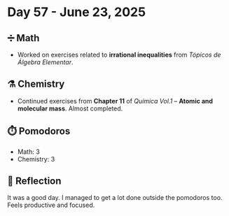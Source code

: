 # Day 57 - June 23, 2025

## ➗ Math
- Worked on exercises related to **irrational inequalities** from *Tópicos de Álgebra Elementar*.

## ⚗️ Chemistry
- Continued exercises from **Chapter 11** of *Química Vol.1* – **Atomic and molecular mass**. Almost completed.

## ⏱️ Pomodoros
- Math: 3
- Chemistry: 3

## 💬 Reflection
It was a good day. I managed to get a lot done outside the pomodoros too. Feels productive and focused.
